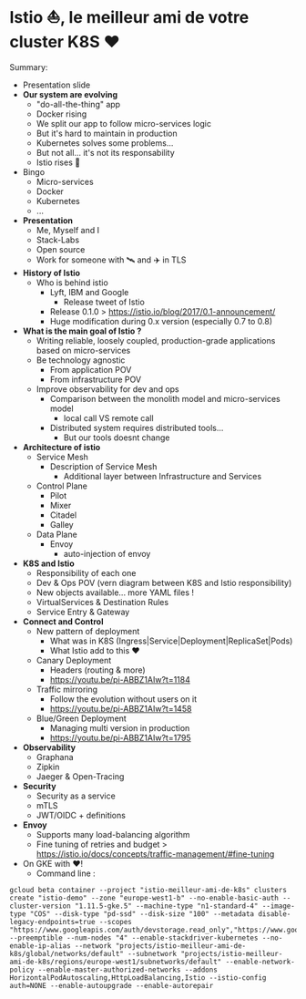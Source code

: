 # Istio ⛵️, le meilleur ami de votre cluster K8S ❤️

Summary:
* Presentation slide
* **Our system are evolving**
    * "do-all-the-thing" app
    * Docker rising
    * We split our app to follow micro-services logic
    * But it's hard to maintain in production
    * Kubernetes solves some problems...
    * But not all... it's not its responsability
    * Istio rises 🤩
* Bingo 
    * Micro-services
    * Docker
    * Kubernetes
    * ...
* **Presentation**
    * Me, Myself and I
    * Stack-Labs
    * Open source
    * Work for someone with 🛰 and ✈ in TLS
* **History of Istio**
    * Who is behind istio
        * Lyft, IBM and Google
            * Release tweet of Istio
        * Release 0.1.0 > https://istio.io/blog/2017/0.1-announcement/
        * Huge modification during 0.x version (especially 0.7 to 0.8)
* **What is the main goal of Istio ?**
    * Writing reliable, loosely coupled, production-grade applications based on micro-services
    * Be technology agnostic
        * From application POV
        * From infrastructure POV 
    * Improve observability for dev and ops
        * Comparison between the monolith model and micro-services model
            * local call VS remote call
        * Distributed system requires distributed tools...
            * But our tools doesnt change
* **Architecture of istio**
    * Service Mesh
        * Description of Service Mesh
            * Additional layer between Infrastructure and Services 
    * Control Plane
        * Pilot
        * Mixer
        * Citadel
        * Galley
    * Data Plane
        * Envoy
            * auto-injection of envoy
* **K8S and Istio**
    * Responsibility of each one
    * Dev & Ops POV (vern diagram between K8S and Istio responsibility)
    * New objects available... more YAML files !
    * VirtualServices & Destination Rules
    * Service Entry & Gateway
* **Connect and Control**
    * New pattern of deployment
        * What was in K8S (Ingress|Service|Deployment|ReplicaSet|Pods)
        * What Istio add to this ❤️
    * Canary Deployment
        * Headers (routing & more)
        * https://youtu.be/pi-ABBZ1AIw?t=1184
    * Traffic mirroring
        * Follow the evolution without users on it
        * https://youtu.be/pi-ABBZ1AIw?t=1458
    * Blue/Green Deployment
        * Managing multi version in production
        * https://youtu.be/pi-ABBZ1AIw?t=1795
* **Observability**
    * Graphana
    * Zipkin
    * Jaeger & Open-Tracing
* **Security**
    * Security as a service
    * mTLS
    * JWT/OIDC + definitions
* **Envoy**
    * Supports many load-balancing algorithm
    * Fine tuning of retries and budget > https://istio.io/docs/concepts/traffic-management/#fine-tuning
* On GKE with ❤️!
    * Command line : 

```shell
gcloud beta container --project "istio-meilleur-ami-de-k8s" clusters create "istio-demo" --zone "europe-west1-b" --no-enable-basic-auth --cluster-version "1.11.5-gke.5" --machine-type "n1-standard-4" --image-type "COS" --disk-type "pd-ssd" --disk-size "100" --metadata disable-legacy-endpoints=true --scopes "https://www.googleapis.com/auth/devstorage.read_only","https://www.googleapis.com/auth/logging.write","https://www.googleapis.com/auth/monitoring","https://www.googleapis.com/auth/servicecontrol","https://www.googleapis.com/auth/service.management.readonly","https://www.googleapis.com/auth/trace.append" --preemptible --num-nodes "4" --enable-stackdriver-kubernetes --no-enable-ip-alias --network "projects/istio-meilleur-ami-de-k8s/global/networks/default" --subnetwork "projects/istio-meilleur-ami-de-k8s/regions/europe-west1/subnetworks/default" --enable-network-policy --enable-master-authorized-networks --addons HorizontalPodAutoscaling,HttpLoadBalancing,Istio --istio-config auth=NONE --enable-autoupgrade --enable-autorepair
```

